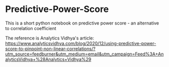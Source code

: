 # Predictive-Power-Score
This is a short python notebook on predictive power score - an alternative to correlation coefficient

The reference is Analytics Vidhya's article:
https://www.analyticsvidhya.com/blog/2020/12/using-predictive-power-score-to-pinpoint-non-linear-correlations/?utm_source=feedburner&utm_medium=email&utm_campaign=Feed%3A+AnalyticsVidhya+%28Analytics+Vidhya%29
